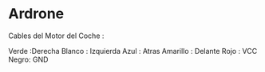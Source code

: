 # Ardrone

Cables del Motor del Coche : 

Verde :Derecha
Blanco : Izquierda
Azul : Atras
Amarillo : Delante
Rojo : VCC
Negro: GND
